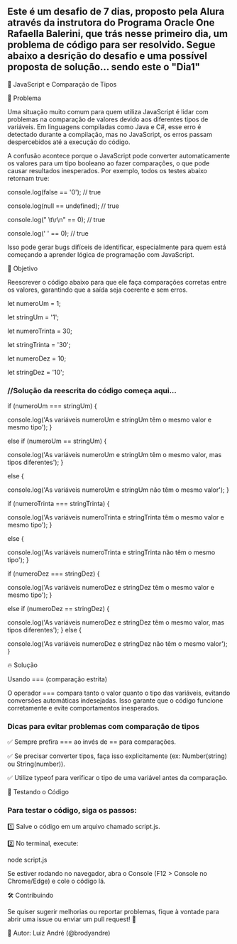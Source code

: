 ## Este é um desafio de 7 dias, proposto pela Alura através da instrutora do Programa Oracle One Rafaella Balerini, que trás nesse primeiro dia, um problema de código para ser resolvido. Segue abaixo a desrição do desafio e uma possível proposta de solução... sendo este o "Dia1"

🚀 JavaScript e Comparação de Tipos

📌 Problema

Uma situação muito comum para quem utiliza JavaScript é lidar com problemas na comparação de valores devido aos diferentes tipos de variáveis. Em linguagens compiladas como Java e C#, esse erro é detectado durante a compilação, mas no JavaScript, os erros passam despercebidos até a execução do código.

A confusão acontece porque o JavaScript pode converter automaticamente os valores para um tipo booleano ao fazer comparações, o que pode causar resultados inesperados. Por exemplo, todos os testes abaixo retornam true:

console.log(false == '0');  // true


console.log(null == undefined);  // true


console.log(" \t\r\n" == 0);  // true


console.log(' ' == 0);  // true

Isso pode gerar bugs difíceis de identificar, especialmente para quem está começando a aprender lógica de programação com JavaScript.

🎯 Objetivo

Reescrever o código abaixo para que ele faça comparações corretas entre os valores, garantindo que a saída seja coerente e sem erros.

let numeroUm = 1;


let stringUm = '1';


let numeroTrinta = 30;


let stringTrinta = '30';


let numeroDez = 10;


let stringDez = '10';

### //Solução da reescrita do código começa aqui...




if (numeroUm === stringUm) {


  console.log('As variáveis numeroUm e stringUm têm o mesmo valor e mesmo tipo');
} 

else if (numeroUm == stringUm) {


  console.log('As variáveis numeroUm e stringUm têm o mesmo valor, mas tipos diferentes');
} 

else {


  console.log('As variáveis numeroUm e stringUm não têm o mesmo valor');
}

if (numeroTrinta === stringTrinta) {


  console.log('As variáveis numeroTrinta e stringTrinta têm o mesmo valor e mesmo tipo');
} 

else {


  console.log('As variáveis numeroTrinta e stringTrinta não têm o mesmo tipo');
}

if (numeroDez === stringDez) {


  console.log('As variáveis numeroDez e stringDez têm o mesmo valor e mesmo tipo');
} 

else if (numeroDez == stringDez) {


  console.log('As variáveis numeroDez e stringDez têm o mesmo valor, mas tipos diferentes');
} 
else {


  console.log('As variáveis numeroDez e stringDez não têm o mesmo valor');
}

🔥 Solução

Usando === (comparação estrita)

O operador === compara tanto o valor quanto o tipo das variáveis, evitando conversões automáticas indesejadas. Isso garante que o código funcione corretamente e evite comportamentos inesperados.

### Dicas para evitar problemas com comparação de tipos

✅ Sempre prefira === ao invés de == para comparações.

✅ Se precisar converter tipos, faça isso explicitamente (ex: Number(string) ou String(number)).

✅ Utilize typeof para verificar o tipo de uma variável antes da comparação.

🎯 Testando o Código

### Para testar o código, siga os passos:

1️⃣ Salve o código em um arquivo chamado script.js.

2️⃣ No terminal, execute:

node script.js

Se estiver rodando no navegador, abra o Console (F12 > Console no Chrome/Edge) e cole o código lá.

🛠️ Contribuindo

Se quiser sugerir melhorias ou reportar problemas, fique à vontade para abrir uma issue ou enviar um pull request! 🚀

📌 Autor: Luiz André (@brodyandre)

